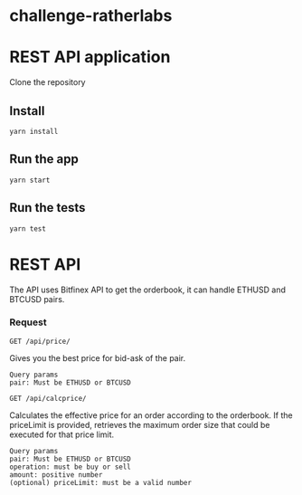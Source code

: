# challenge-ratherlabs

# REST API application

Clone the repository

## Install

    yarn install

## Run the app

    yarn start

## Run the tests

    yarn test

# REST API

The API uses Bitfinex API to get the orderbook, it can handle ETHUSD and BTCUSD pairs. 


### Request

`GET /api/price/`

 Gives you the best price for bid-ask of the pair.

    Query params 
    pair: Must be ETHUSD or BTCUSD
    
`GET /api/calcprice/`
   
 Calculates the effective price for an order according to the orderbook. If the priceLimit is provided, retrieves the maximum order size that could be  executed for that price limit. 

    Query params 
    pair: Must be ETHUSD or BTCUSD
    operation: must be buy or sell
    amount: positive number
    (optional) priceLimit: must be a valid number



